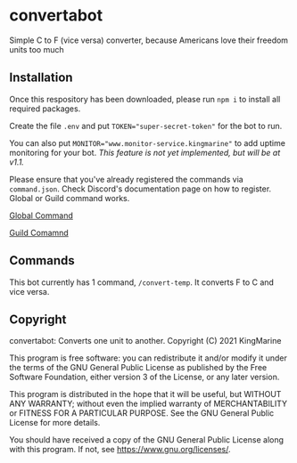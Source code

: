 # convertabot

Simple C to F (vice versa) converter, because Americans love their freedom units too much

## Installation

Once this respository has been downloaded, please run `npm i` to install all required packages.

Create the file `.env` and put `TOKEN="super-secret-token"` for the bot to run.

You can also put `MONITOR="www.monitor-service.kingmarine"` to add uptime monitoring for your bot.
*This feature is not yet implemented, but will be at v1.1.*

Please ensure that you've already registered the commands via `command.json`. Check Discord's documentation page on how to register. Global or Guild command works.

[Global Command](https://discord.com/developers/docs/interactions/slash-commands#create-global-application-command)

[Guild Comamnd](https://discord.com/developers/docs/interactions/slash-commands#create-guild-application-command)

## Commands

This bot currently has 1 command, `/convert-temp`. It converts F to C and vice versa.

## Copyright

convertabot: Converts one unit to another.
Copyright (C) 2021  KingMarine

This program is free software: you can redistribute it and/or modify
it under the terms of the GNU General Public License as published by
the Free Software Foundation, either version 3 of the License, or
any later version.

This program is distributed in the hope that it will be useful,
but WITHOUT ANY WARRANTY; without even the implied warranty of
MERCHANTABILITY or FITNESS FOR A PARTICULAR PURPOSE.  See the
GNU General Public License for more details.

You should have received a copy of the GNU General Public License
along with this program.  If not, see <https://www.gnu.org/licenses/>.
